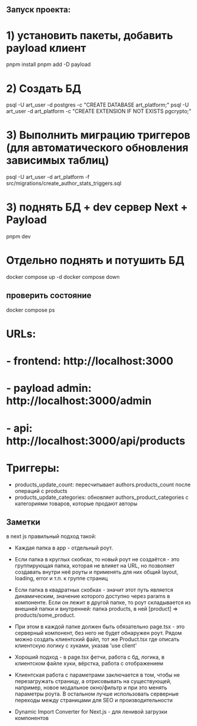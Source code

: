 ## Запуск проекта:

# 1) установить пакеты, добавить payload клиент

pnpm install
pnpm add -D payload

# 2) Создать БД

psql -U art_user -d postgres -c "CREATE DATABASE art_platform;"
psql -U art_user -d art_platform -c "CREATE EXTENSION IF NOT EXISTS pgcrypto;"

# 3) Выполнить миграцию триггеров (для автоматического обновления зависимых таблиц)

psql -U art_user -d art_platform -f src/migrations/create_author_stats_triggers.sql

# 3) поднять БД + dev сервер Next + Payload

pnpm dev

# Отдельно поднять и потушить БД

docker compose up -d
docker compose down

## проверить состояние

docker compose ps

# URLs:

# - frontend: http://localhost:3000

# - payload admin: http://localhost:3000/admin

# - api: http://localhost:3000/api/products

# Триггеры:

- products_update_count: пересчитывает authors.products_count после операций с products
- products_update_categories: обновляет authors_product_categories с категориями товаров, которые продают авторы

## Заметки

в next js правильный подход такой:

- Каждая папка в app - отдельный роут.
- Если папка в круглых скобках, то новый роут не создаётся - это группирующая папка, которая не влияет на URL, но позволяет создавать внутри неё роуты и применять для них общий layout, loading, error и т.п. к группе страниц
- Если папка в квадратных скобках - значит этот путь является динамическим, значение которого доступно через params в компоненте. Если он лежит в другой папке, то роут складывается из внешней папки и внутренней: папка products, в ней [product] => products/some_product.
- При этом в каждой папке должен быть обязательно page.tsx - это серверный компонент, без него не будет обнаружен роут. Рядом можно создать клиентский файл, тот же Product.tsx где описать клиентскую логику с хуками, указав 'use client'
- Хороший подход - в page.tsx фетчи, работа с бд, логика, в клиентском файле хуки, вёрстка, работа с отображением

- Клиентская работа с параметрами заключается в том, чтобы не перезагружать страницу, а отрисовывать на существующей, например, новое модальное окно/фильтр и при это менять параметры роута. В остальном лучше использовать серверные переходы между страницами для SEO и производительности

- Dynamic Import Converter for Next.js - для ленивой загрузки компонентов
